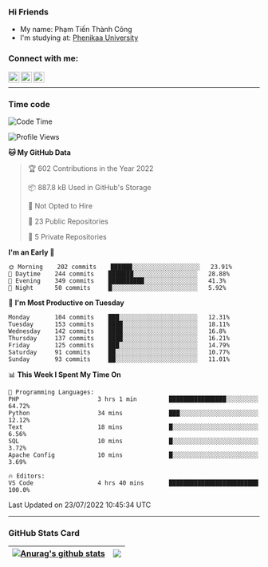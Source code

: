 ### Hi Friends

- My name: Phạm Tiến Thành Công
- I'm studying at: [Phenikaa University]


### Connect with me:
[<img align="left" alt="PhamTienThanhCong | Facebook" width="22px" src="https://upload.wikimedia.org/wikipedia/commons/thumb/1/16/Facebook-icon-1.png/640px-Facebook-icon-1.png" />][facebook]
[<img align="left" alt="PhamTienThanhCong | Zalo" width="22px" src="https://www.anphatpc.com.vn/template/anphat_2020v2/images/icon-zalo.jpg" />][zalo]
[<img align="left" alt="PhamTienThanhCong | LinkedIn" width="22px" src="https://cdn3.iconfinder.com/data/icons/inficons/512/linkedin.png" />][linkedin]

<br />

---

### Time code

<!--START_SECTION:waka-->
![Code Time](http://img.shields.io/badge/Code%20Time-475%20hrs%2042%20mins-blue)

![Profile Views](http://img.shields.io/badge/Profile%20Views-0-blue)

**🐱 My GitHub Data** 

> 🏆 602 Contributions in the Year 2022
 > 
> 📦 887.8 kB Used in GitHub's Storage 
 > 
> 🚫 Not Opted to Hire
 > 
> 📜 23 Public Repositories 
 > 
> 🔑 5 Private Repositories  
 > 
**I'm an Early 🐤** 

```text
🌞 Morning    202 commits    ██████░░░░░░░░░░░░░░░░░░░   23.91% 
🌆 Daytime    244 commits    ███████░░░░░░░░░░░░░░░░░░   28.88% 
🌃 Evening    349 commits    ██████████░░░░░░░░░░░░░░░   41.3% 
🌙 Night      50 commits     █░░░░░░░░░░░░░░░░░░░░░░░░   5.92%

```
📅 **I'm Most Productive on Tuesday** 

```text
Monday       104 commits    ███░░░░░░░░░░░░░░░░░░░░░░   12.31% 
Tuesday      153 commits    ████░░░░░░░░░░░░░░░░░░░░░   18.11% 
Wednesday    142 commits    ████░░░░░░░░░░░░░░░░░░░░░   16.8% 
Thursday     137 commits    ████░░░░░░░░░░░░░░░░░░░░░   16.21% 
Friday       125 commits    ███░░░░░░░░░░░░░░░░░░░░░░   14.79% 
Saturday     91 commits     ██░░░░░░░░░░░░░░░░░░░░░░░   10.77% 
Sunday       93 commits     ██░░░░░░░░░░░░░░░░░░░░░░░   11.01%

```


📊 **This Week I Spent My Time On** 

```text
💬 Programming Languages: 
PHP                      3 hrs 1 min         ████████████████░░░░░░░░░   64.72% 
Python                   34 mins             ███░░░░░░░░░░░░░░░░░░░░░░   12.12% 
Text                     18 mins             █░░░░░░░░░░░░░░░░░░░░░░░░   6.56% 
SQL                      10 mins             █░░░░░░░░░░░░░░░░░░░░░░░░   3.72% 
Apache Config            10 mins             █░░░░░░░░░░░░░░░░░░░░░░░░   3.69%

🔥 Editors: 
VS Code                  4 hrs 40 mins       █████████████████████████   100.0%

```


 Last Updated on 23/07/2022 10:45:34 UTC
<!--END_SECTION:waka-->

---

### GitHub Stats Card

| <a href="https://github.com/phamtienthanhcong"><img align="center" src="https://github-readme-stats.vercel.app/api?username=PhamTienThanhCong&show_icons=true&include_all_commits=true&theme=buefy&hide_border=true&theme=ocean_dark" alt="Anurag's github stats" /></a> | <a href="https://github.com/phamtienthanhcong"><img align="center" src="https://github-readme-stats.vercel.app/api/top-langs/?username=PhamTienThanhCong&layout=compact&theme=buefy&hide_border=true&theme=ocean_dark" /></a> |
| ------------- | ------------- |

[Phenikaa University]: https://phenikaa-uni.edu.vn/vi
[facebook]: https://www.facebook.com/phamtienthanhcong
[linkedin]: https://linkedin.com/in/phamtienthanhcong
[zalo]: https://zalo.me/0396396332
[tiktok]: https://www.tiktok.com/@phamtienthanhcong
[web]: https://github.com/PhamTienThanhCong/web_dev
[min project]: https://github.com/PhamTienThanhCong/Project-Of-Web
[c and cpp]: https://github.com/PhamTienThanhCong/Code_C_and_Cpro
[python]: https://github.com/PhamTienThanhCong/Python_beginer

